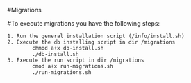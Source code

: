 #Migrations

#To execute migrations you have the following steps:

    1. Run the general installation script (/info/install.sh)
    2. Execute the db installing script in dir /migrations
            chmod a+x db-install.sh
            ./db-install.sh
    3. Execute the run script in dir /migrations
            cmod a+x run-migrations.sh
            ./run-migrations.sh
  
